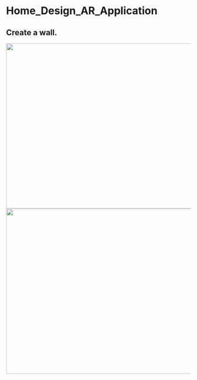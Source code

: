 # Home_Design_AR_Application

## Create a wall.

<img src="https://i.imgur.com/k3bToLB.png" width="800" height="450" />
<img src="https://i.imgur.com/WslvSPV.png" width="800" height="450" />
